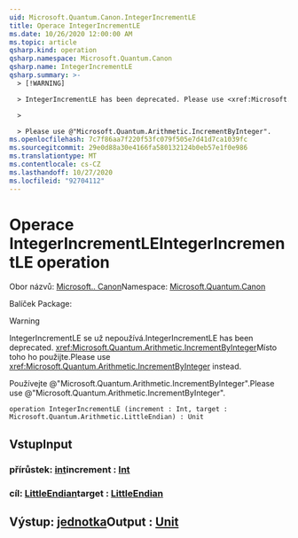 ```yaml
---
uid: Microsoft.Quantum.Canon.IntegerIncrementLE
title: Operace IntegerIncrementLE
ms.date: 10/26/2020 12:00:00 AM
ms.topic: article
qsharp.kind: operation
qsharp.namespace: Microsoft.Quantum.Canon
qsharp.name: IntegerIncrementLE
qsharp.summary: >-
  > [!WARNING]

  > IntegerIncrementLE has been deprecated. Please use <xref:Microsoft.Quantum.Arithmetic.IncrementByInteger> instead.

  >

  > Please use @"Microsoft.Quantum.Arithmetic.IncrementByInteger".
ms.openlocfilehash: 7c7f86aa7f220f53fc079f505e7d41d7ca1039fc
ms.sourcegitcommit: 29e0d88a30e4166fa580132124b0eb57e1f0e986
ms.translationtype: MT
ms.contentlocale: cs-CZ
ms.lasthandoff: 10/27/2020
ms.locfileid: "92704112"
---
```

# <a name="integerincrementle-operation"></a><span data-ttu-id="17492-102">Operace IntegerIncrementLE</span><span class="sxs-lookup"><span data-stu-id="17492-102">IntegerIncrementLE operation</span></span>

<span data-ttu-id="17492-103">Obor názvů: [Microsoft.. Canon](xref:Microsoft.Quantum.Canon)</span><span class="sxs-lookup"><span data-stu-id="17492-103">Namespace: [Microsoft.Quantum.Canon](xref:Microsoft.Quantum.Canon)</span></span>

<span data-ttu-id="17492-104">Balíček [](https://nuget.org/packages/)</span><span class="sxs-lookup"><span data-stu-id="17492-104">Package: [](https://nuget.org/packages/)</span></span>


> [!WARNING]
> <span data-ttu-id="17492-105">IntegerIncrementLE se už nepoužívá.</span><span class="sxs-lookup"><span data-stu-id="17492-105">IntegerIncrementLE has been deprecated.</span></span> <span data-ttu-id="17492-106"><xref:Microsoft.Quantum.Arithmetic.IncrementByInteger>Místo toho ho použijte.</span><span class="sxs-lookup"><span data-stu-id="17492-106">Please use <xref:Microsoft.Quantum.Arithmetic.IncrementByInteger> instead.</span></span>
>
> <span data-ttu-id="17492-107">Používejte @"Microsoft.Quantum.Arithmetic.IncrementByInteger".</span><span class="sxs-lookup"><span data-stu-id="17492-107">Please use @"Microsoft.Quantum.Arithmetic.IncrementByInteger".</span></span>



```qsharp
operation IntegerIncrementLE (increment : Int, target : Microsoft.Quantum.Arithmetic.LittleEndian) : Unit
```


## <a name="input"></a><span data-ttu-id="17492-108">Vstup</span><span class="sxs-lookup"><span data-stu-id="17492-108">Input</span></span>

### <a name="increment--int"></a><span data-ttu-id="17492-109">přírůstek: [int](xref:microsoft.quantum.lang-ref.int)</span><span class="sxs-lookup"><span data-stu-id="17492-109">increment : [Int](xref:microsoft.quantum.lang-ref.int)</span></span>




### <a name="target--littleendian"></a><span data-ttu-id="17492-110">cíl: [LittleEndian](xref:Microsoft.Quantum.Arithmetic.LittleEndian)</span><span class="sxs-lookup"><span data-stu-id="17492-110">target : [LittleEndian](xref:Microsoft.Quantum.Arithmetic.LittleEndian)</span></span>





## <a name="output--unit"></a><span data-ttu-id="17492-111">Výstup: [jednotka](xref:microsoft.quantum.lang-ref.unit)</span><span class="sxs-lookup"><span data-stu-id="17492-111">Output : [Unit](xref:microsoft.quantum.lang-ref.unit)</span></span>

